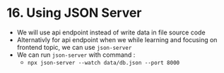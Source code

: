 # 16. Using JSON Server
- We will use api endpoint instead of write data in file source code
- Alternativly for api endpoint when we while learning and focusing on frontend topic, we can use `json-server`
- We can run `json-server` with command : 
  - `npx json-server --watch data/db.json --port 8000`